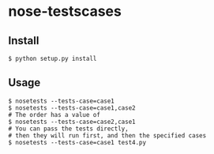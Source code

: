 nose-testscases
===============

Install
------

    $ python setup.py install

Usage
------
    $ nosetests --tests-case=case1
    $ nosetests --tests-case=case1,case2
    # The order has a value of
    $ nosetests --tests-case=case2,case1
    # You can pass the tests directly,
    # then they will run first, and then the specified cases
    $ nosetests --tests-case=case1 test4.py
